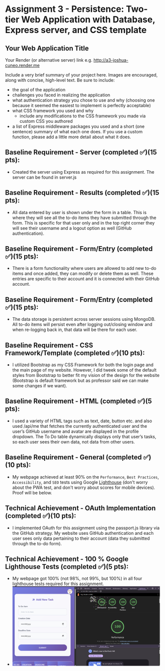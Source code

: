 Assignment 3 - Persistence: Two-tier Web Application with Database, Express server, and CSS template
===
## Your Web Application Title

Your Render (or alternative server) link e.g. http://a3-joshua-cuneo.render.me

Include a very brief summary of your project here. Images are encouraged, along with concise, high-level text. Be sure to include:

- the goal of the application
- challenges you faced in realizing the application
- what authentication strategy you chose to use and why (choosing one because it seemed the easiest to implement is perfectly acceptable)
- what CSS framework you used and why
  - include any modifications to the CSS framework you made via custom CSS you authored
- a list of Express middleware packages you used and a short (one sentence) summary of what each one does. If you use a custom function, please add a little more detail about what it does.




## Baseline Requirement - Server (completed ✅)(15 pts):
- Created the server using Express as required for this assignment. The server can be found in server.js

## Baseline Requirement - Results (completed ✅)(15 pts):
- All data entered by user is shown under the form in a table. This is where they will see all the to-do items they have submitted through the form. This is specific for that user only and in the top right corner they will see their username and a logout option as well (GitHub authentication).

## Baseline Requirement - Form/Entry (completed ✅)(15 pts):
- There is a form functionality where users are allowed to add new to-do items and once added, they can modify or delete them as well. These entries are specific to their account and it is connected with their GitHub account.

## Baseline Requirement - Form/Entry (completed ✅)(15 pts):
- The data storage is persistent across server sessions using MongoDB. All to-do items will persist even after logging out/closing window and when re-logging back in, that data will be there for each user.

## Baseline Requirement - CSS Framework/Template (completed ✅)(10 pts):
- I utilized Bootstrap as my CSS Framework for both the login page and the main page of my website. However, I did tweek some of the default styles from Bootstrap to better fit my vision of the design for the website (Bootstrap is default framework but as professor said we can make some changes if we want).


## Baseline Requirement - HTML (completed ✅)(5 pts):
- I used a variety of HTML tags such as text, date, button etc. and also used /api/me that fetches the currently authenticated user and the user’s GitHub username and avatar are displayed in the profile dropdown. The To Do table dynamically displays only that user’s tasks, so each user sees their own data, not data from other users. 

## Baseline Requirement - General (completed ✅)(10 pts):  
- My webpage achieved at least 90% on the `Performance`, `Best Practices`, `Accessibility`, and `SEO` tests using Google [Lighthouse](https://developers.google.com/web/tools/lighthouse) (don't worry about the PWA test, and don't worry about scores for mobile devices). Proof will be below.


## Technical Achievement - OAuth Implementation (completed ✅)(10 pts):
- I implemented OAuth for this assignment using the passport.js library via the GitHub strategy. My website uses GitHub authentication and each user sees only data pertaining to their account (data they submitted through the to-do form).

## Technical Achievement - 100 % Google Lighthouse Tests (completed ✅)(5 pts):
- My webpage got 100% (not 98%, not 99%, but 100%) in all four lighthouse tests required for this assignment.
- ![LightHouse](Lighthouse.png)
  
